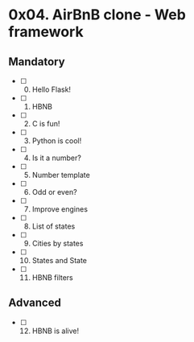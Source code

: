 # 0x04. AirBnB clone - Web framework
## Mandatory
- [ ] 0. Hello Flask!
- [ ] 1. HBNB
- [ ] 2. C is fun!
- [ ] 3. Python is cool!
- [ ] 4. Is it a number?
- [ ] 5. Number template
- [ ] 6. Odd or even?
- [ ] 7. Improve engines
- [ ] 8. List of states
- [ ] 9. Cities by states
- [ ] 10. States and State
- [ ] 11. HBNB filters
## Advanced
- [ ] 12. HBNB is alive!
